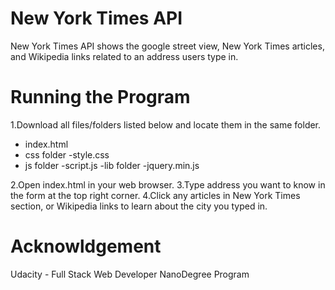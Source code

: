 # New York Times API
New York Times API shows the google street view, New York Times articles, and Wikipedia links related to an address users type in.

# Running the Program
1.Download all files/folders listed below and locate them in the same folder.
  - index.html
  - css folder
      -style.css
  - js folder
      -script.js
      -lib folder
          -jquery.min.js

2.Open index.html in your web browser.
3.Type address you want to know in the form at the top right corner.
4.Click any articles in New York Times section, or Wikipedia links to learn about the city you typed in. 

# Acknowldgement
Udacity - Full Stack Web Developer NanoDegree Program

